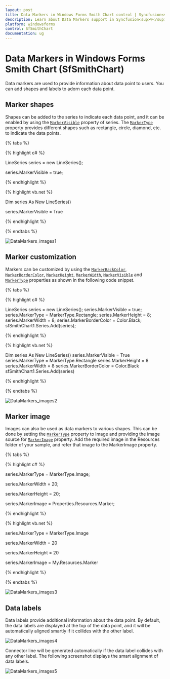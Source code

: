 ```yaml
---
layout: post
title: Data Markers in Windows Forms Smith Chart control | Syncfusion<sup>®</sup>
description: Learn about Data Markers support in Syncfusion<sup>®</sup> Windows Forms Smith Chart (SfSmithChart) control and more details.
platform: windowsforms
control: SfSmithChart
documentation: ug
---
```

# Data Markers in Windows Forms Smith Chart (SfSmithChart)

Data markers are used to provide information about data point to users. You can add shapes and labels to adorn each data point.

## Marker shapes

Shapes can be added to the series to indicate each data point, and it can be enabled by using the [`MarkerVisible`](https://help.syncfusion.com/cr/windowsforms/Syncfusion.WinForms.SmithChart.ChartSeries.html#Syncfusion_WinForms_SmithChart_ChartSeries_MarkerVisible) property of series. The [`MarkerType`](https://help.syncfusion.com/cr/windowsforms/Syncfusion.WinForms.SmithChart.ChartSeries.html#Syncfusion_WinForms_SmithChart_ChartSeries_MarkerType) property provides different shapes such as rectangle, circle, diamond, etc. to indicate the data points.

{% tabs %}

{% highlight c# %}

LineSeries series = new LineSeries(); 

series.MarkerVisible = true;

{% endhighlight %}

{% highlight vb.net %}

Dim series As New LineSeries()

series.MarkerVisible = True

{% endhighlight %}

{% endtabs %}

![DataMarkers_images1](DataMarkers_images/DataMarkers_img1.PNG)


## Marker customization

Markers can be customized by using the [`MarkerBackColor`](https://help.syncfusion.com/cr/windowsforms/Syncfusion.WinForms.SmithChart.ChartSeries.html#Syncfusion_WinForms_SmithChart_ChartSeries_MarkerBackColor), [`MarkerBorderColor`](https://help.syncfusion.com/cr/windowsforms/Syncfusion.WinForms.SmithChart.ChartSeries.html#Syncfusion_WinForms_SmithChart_ChartSeries_MarkerBorderColor), [`MarkerHeight`](https://help.syncfusion.com/cr/windowsforms/Syncfusion.WinForms.SmithChart.ChartSeries.html#Syncfusion_WinForms_SmithChart_ChartSeries_MarkerHeight), [`MarkerWidth`](https://help.syncfusion.com/cr/windowsforms/Syncfusion.WinForms.SmithChart.ChartSeries.html#Syncfusion_WinForms_SmithChart_ChartSeries_MarkerWidth), [`MarkerVisible`](https://help.syncfusion.com/cr/windowsforms/Syncfusion.WinForms.SmithChart.ChartSeries.html#Syncfusion_WinForms_SmithChart_ChartSeries_MarkerVisible) and [`MarkerType`](https://help.syncfusion.com/cr/windowsforms/Syncfusion.WinForms.SmithChart.ChartSeries.html#Syncfusion_WinForms_SmithChart_ChartSeries_MarkerType) properties as shown in the following code snippet.

{% tabs %}

{% highlight c# %}

LineSeries series = new LineSeries(); 
series.MarkerVisible = true;
series.MarkerType = MarkerType.Rectangle;
series.MarkerHeight = 8;
series.MarkerWidth = 8;
series.MarkerBorderColor = Color.Black;
sfSmithChart1.Series.Add(series);

{% endhighlight %}

{% highlight vb.net %}

Dim series As New LineSeries()
series.MarkerVisible = True
series.MarkerType = MarkerType.Rectangle
series.MarkerHeight = 8
series.MarkerWidth = 8
series.MarkerBorderColor = Color.Black
sfSmithChart1.Series.Add(series)

{% endhighlight %}

{% endtabs %}

![DataMarkers_images2](DataMarkers_images/DataMarkers_img2.PNG)

## Marker image

Images can also be used as data markers to various shapes. This can be done by setting the [`MarkerType`](https://help.syncfusion.com/cr/windowsforms/Syncfusion.WinForms.SmithChart.ChartSeries.html#Syncfusion_WinForms_SmithChart_ChartSeries_MarkerType) property to Image and providing the image source for [`MarkerImage`](https://help.syncfusion.com/cr/windowsforms/Syncfusion.WinForms.SmithChart.ChartSeries.html#Syncfusion_WinForms_SmithChart_ChartSeries_MarkerImage) property. Add the required image in the Resources folder of your sample, and refer that image to the MarkerImage property.


{% tabs %}

{% highlight c# %}

series.MarkerType = MarkerType.Image;

series.MarkerWidth = 20;

series.MarkerHeight = 20;

series.MarkerImage = Properties.Resources.Marker;

{% endhighlight %}

{% highlight vb.net %}

series.MarkerType = MarkerType.Image

series.MarkerWidth = 20

series.MarkerHeight = 20

series.MarkerImage = My.Resources.Marker

{% endhighlight %}

{% endtabs %}

![DataMarkers_images3](DataMarkers_images/DataMarkers_img3.png)


## Data labels 

Data labels provide additional information about the data point. By default, the data labels are displayed at the top of the data point, and it will be automatically aligned smartly if it collides with the other label.

![DataMarkers_images4](DataMarkers_images/DataMarkers_img4.PNG)


Connector line will be generated automatically if the data label collides with any other label. The following screenshot displays the smart alignment of data labels.

![DataMarkers_images5](DataMarkers_images/DataMarkers_img5.PNG)
